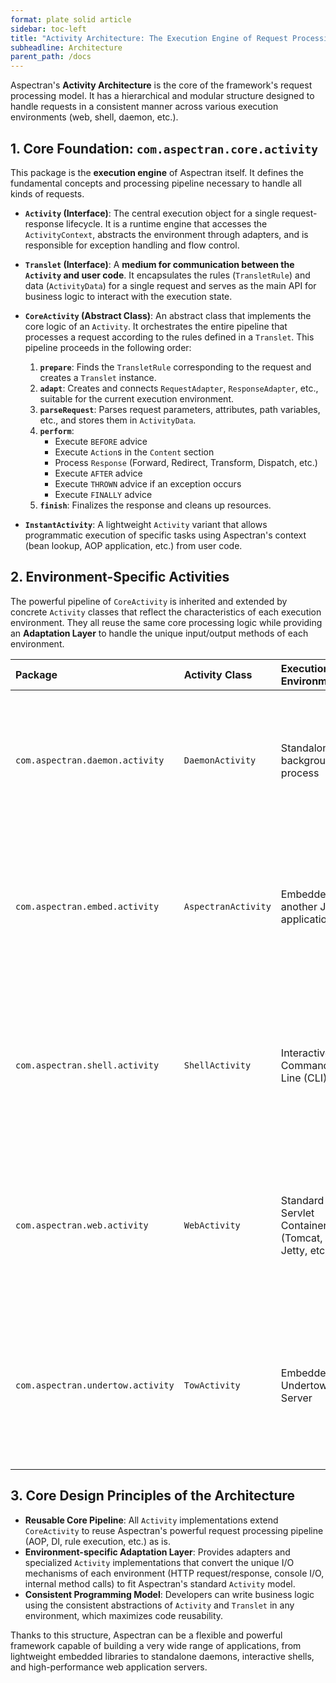 ```yaml
---
format: plate solid article
sidebar: toc-left
title: "Activity Architecture: The Execution Engine of Request Processing"
subheadline: Architecture
parent_path: /docs
---
```


Aspectran's **Activity Architecture** is the core of the framework's request processing model. It has a hierarchical and modular structure designed to handle requests in a consistent manner across various execution environments (web, shell, daemon, etc.).

## 1. Core Foundation: `com.aspectran.core.activity`

This package is the **execution engine** of Aspectran itself. It defines the fundamental concepts and processing pipeline necessary to handle all kinds of requests.

-   **`Activity` (Interface)**: The central execution object for a single request-response lifecycle. It is a runtime engine that accesses the `ActivityContext`, abstracts the environment through adapters, and is responsible for exception handling and flow control.

-   **`Translet` (Interface)**: A **medium for communication between the `Activity` and user code**. It encapsulates the rules (`TransletRule`) and data (`ActivityData`) for a single request and serves as the main API for business logic to interact with the execution state.

-   **`CoreActivity` (Abstract Class)**: An abstract class that implements the core logic of an `Activity`. It orchestrates the entire pipeline that processes a request according to the rules defined in a `Translet`. This pipeline proceeds in the following order:
    1.  **`prepare`**: Finds the `TransletRule` corresponding to the request and creates a `Translet` instance.
    2.  **`adapt`**: Creates and connects `RequestAdapter`, `ResponseAdapter`, etc., suitable for the current execution environment.
    3.  **`parseRequest`**: Parses request parameters, attributes, path variables, etc., and stores them in `ActivityData`.
    4.  **`perform`**:
        -   Execute `BEFORE` advice
        -   Execute `Action`s in the `Content` section
        -   Process `Response` (Forward, Redirect, Transform, Dispatch, etc.)
        -   Execute `AFTER` advice
        -   Execute `THROWN` advice if an exception occurs
        -   Execute `FINALLY` advice
    5.  **`finish`**: Finalizes the response and cleans up resources.

-   **`InstantActivity`**: A lightweight `Activity` variant that allows programmatic execution of specific tasks using Aspectran's context (bean lookup, AOP application, etc.) from user code.

## 2. Environment-Specific Activities

The powerful pipeline of `CoreActivity` is inherited and extended by concrete `Activity` classes that reflect the characteristics of each execution environment. They all reuse the same core processing logic while providing an **Adaptation Layer** to handle the unique input/output methods of each environment.

| Package | Activity Class | Execution Environment | Key Features and Roles |
| :--- | :--- | :--- | :--- |
| `com.aspectran.daemon.activity` | `DaemonActivity` | Standalone background process | **Programmatic Request Execution**: Internally executes a translet via a `DaemonService.translate()` call within a daemon application.<br>**Non-Web Context**: Uses `DaemonRequestAdapter` and `DaemonResponseAdapter` that capture I/O internally, instead of web-specific request/response objects. |
| `com.aspectran.embed.activity` | `AspectranActivity` | Embedded in another Java application | **Programmatic Request Execution**: The embedding application initiates an Aspectran request via an `EmbeddedAspectran.translate()` call.<br>**Non-Web Context**: Uses `EmbeddedRequestAdapter` and `EmbeddedResponseAdapter` that capture I/O internally, instead of web-specific request/response objects. |
| `com.aspectran.shell.activity` | `ShellActivity` | Interactive Command-Line (CLI) | **Interactive User Experience**: Designed for direct user interaction via the console, supporting input prompts, greeting messages, output redirection, etc.<br>**Command-Line Based**: Converts a parsed command-line command (`TransletCommandLine`) into an Aspectran translet via `ShellRequestAdapter` and executes it. |
| `com.aspectran.web.activity` | `WebActivity` | Standard Servlet Container (Tomcat, Jetty, etc.) | **HTTP Request/Response Handling**: Specialized for handling incoming `HttpServletRequest`s and generating `HttpServletResponse`s.<br>**Servlet API Bridge**: Bridges the gap between the Servlet API and the Aspectran core through `HttpServletRequestAdapter` and `HttpServletResponseAdapter`. |
| `com.aspectran.undertow.activity` | `TowActivity` | Embedded Undertow Server | **Servlet-less Web**: Aims for high performance by bypassing the Servlet API and communicating directly with Undertow's native `HttpServerExchange` object.<br>**Adapter Pattern**: `TowRequestAdapter` and `TowResponseAdapter` act as adapters that convert the `HttpServerExchange` into a form that the standard `Activity` can understand. |

## 3. Core Design Principles of the Architecture

-   **Reusable Core Pipeline**: All `Activity` implementations extend `CoreActivity` to reuse Aspectran's powerful request processing pipeline (AOP, DI, rule execution, etc.) as is.
-   **Environment-specific Adaptation Layer**: Provides adapters and specialized `Activity` implementations that convert the unique I/O mechanisms of each environment (HTTP request/response, console I/O, internal method calls) to fit Aspectran's standard `Activity` model.
-   **Consistent Programming Model**: Developers can write business logic using the consistent abstractions of `Activity` and `Translet` in any environment, which maximizes code reusability.

Thanks to this structure, Aspectran can be a flexible and powerful framework capable of building a very wide range of applications, from lightweight embedded libraries to standalone daemons, interactive shells, and high-performance web application servers.
